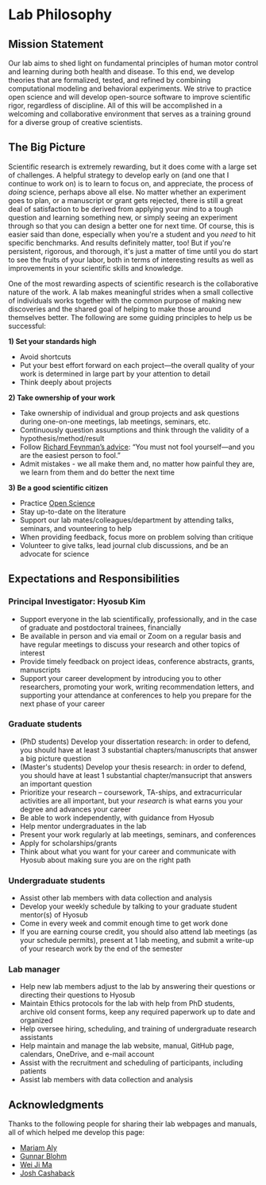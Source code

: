 # Lab Philosophy

## Mission Statement
Our lab aims to shed light on fundamental principles of human motor control and learning during both health and disease. To this end, we develop theories that are formalized, tested, and refined by combining computational modeling and behavioral experiments. We strive to practice open science and will develop open-source software to improve scientific rigor, regardless of discipline. All of this will be accomplished in a welcoming and collaborative environment that serves as a training ground for a diverse group of creative scientists.

## The Big Picture
Scientific research is extremely rewarding, but it does come with a large set of challenges. A helpful strategy to develop early on (and one that I continue to work on) is to learn to focus on, and appreciate, the process of *doing* science, perhaps above all else. No matter whether an experiment goes to plan, or a manuscript or grant gets rejected, there is still a great deal of satisfaction to be derived from applying your mind to a tough question and learning something new, or simply seeing an experiment through so that you can design a better one for next time. Of course, this is easier said than done, especially when you're a student and you *need* to hit specific benchmarks. And results definitely matter, too! But if you're persistent, rigorous, and thorough, it's just a matter of time until you do start to see the fruits of your labor, both in terms of interesting results as well as improvements in your scientific skills and knowledge. 

One of the most rewarding aspects of scientific research is the collaborative nature of the work. A lab makes meaningful strides when a small collective of individuals works together with the common purpose of making new discoveries and the shared goal of helping to make those around themselves better. The following are some guiding principles to help us be successful: 

**1) Set your standards high**
- Avoid shortcuts
- Put your best effort forward on each project&mdash;the overall quality of your work is determined in large part by your attention to detail
- Think deeply about projects

**2) Take ownership of your work**
- Take ownership of individual and group projects and ask questions during one-on-one meetings, lab meetings, seminars, etc.
- Continuously question assumptions and think through the validity of a hypothesis/method/result 
- Follow [Richard Feynman’s advice][4]: “You must not fool yourself&mdash;and you are the easiest person to fool.” 
- Admit mistakes - we all make them and, no matter how painful they are, we learn from them and do better the next time 

**3) Be a good scientific citizen**
- Practice [Open Science][5]
- Stay up-to-date on the literature
- Support our lab mates/colleagues/department by attending talks, seminars, and vounteering to help
- When providing feedback, focus more on problem solving than critique
- Volunteer to give talks, lead journal club discussions, and be an advocate for science
           

## Expectations and Responsibilities

### Principal Investigator: Hyosub Kim
- Support everyone in the lab scientifically, professionally, and in the case of graduate and postdoctoral trainees, financially
- Be available in person and via email or Zoom on a regular basis and have regular meetings to discuss your research and other topics of interest
- Provide timely feedback on project ideas, conference abstracts, grants, manuscripts
- Support your career development by introducing you to other researchers, promoting your work, writing recommendation letters, and supporting your attendance at conferences to help you prepare for the next phase of your career  

### Graduate students
- (PhD students) Develop your dissertation research: in order to defend, you should have at least 3 substantial chapters/manuscripts that answer a big picture question
- (Master's students) Develop your thesis research: in order to defend, you should have at least 1 substantial chapter/mansucript that answers an important question
- Prioritize your research – coursework, TA-ships, and extracurricular activities are all important, but your *research* is what earns you your degree and advances your career 
- Be able to work independently, with guidance from Hyosub
- Help mentor undergraduates in the lab
- Present your work regularly at lab meetings, seminars, and conferences
- Apply for scholarships/grants
- Think about what you want for your career and communicate with Hyosub about making sure you are on the right path
  
### Undergraduate students
- Assist other lab members with data collection and analysis
- Develop your weekly schedule by talking to your graduate student mentor(s) of Hyosub
- Come in every week and commit enough time to get work done
- If you are earning course credit, you should also attend lab meetings (as your schedule permits), present at 1 lab meeting, and submit a write-up of your research work by the end of the semester  

### Lab manager
- Help new lab members adjust to the lab by answering their questions or directing their questions to Hyosub
- Maintain Ethics protocols for the lab with help from PhD students, archive old consent forms, keep any required paperwork up to date and organized
- Help oversee hiring, scheduling, and training of undergraduate research assistants
- Help maintain and manage the lab website, manual, GitHub page, calendars, OneDrive, and e-mail account 
- Assist with the recruitment and scheduling of participants, including patients
- Assist lab members with data collection and analysis 


## Acknowledgments
Thanks to the following people for sharing their lab webpages and manuals, all of which helped me develop this page: 
- [Mariam Aly][1]
- [Gunnar Blohm][2]
- [Wei Ji Ma][3]
- [Josh Cashaback][6]




[1]: https://github.com/alylab/labmanual/blob/master/aly-lab-manual.pdf
[2]: http://compneurosci.com/wiki/index.php/Main_Page
[3]: https://www.cns.nyu.edu/malab/lablife.html
[4]: http://calteches.library.caltech.edu/51/2/CargoCult.htm
[5]: https://www.cos.io/
[6]: https://joshcashaback.weebly.com/